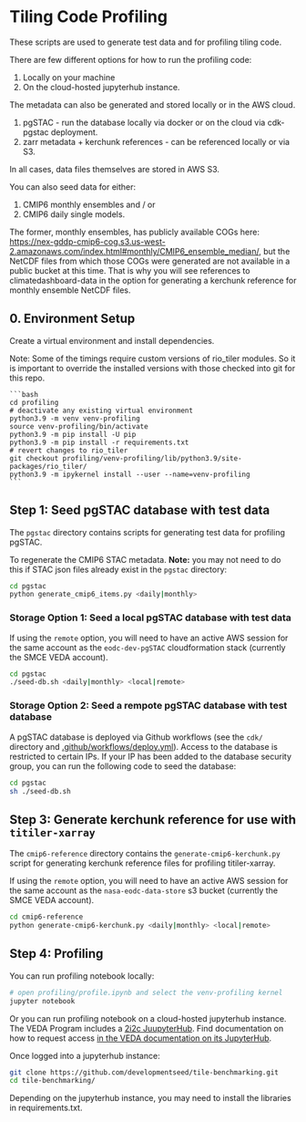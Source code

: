# Tiling Code Profiling

These scripts are used to generate test data and for profiling tiling code.

There are few different options for how to run the profiling code:

1. Locally on your machine 
2. On the cloud-hosted jupyterhub instance.

The metadata can also be generated and stored locally or in the AWS cloud.

1. pgSTAC - run the database locally via docker or on the cloud via cdk-pgstac deployment.
2. zarr metadata + kerchunk references - can be referenced locally or via S3.

In all cases, data files themselves are stored in AWS S3.

You can also seed data for either:

1. CMIP6 monthly ensembles and / or
2. CMIP6 daily single models.

The former, monthly ensembles, has publicly available COGs here: https://nex-gddp-cmip6-cog.s3.us-west-2.amazonaws.com/index.html#monthly/CMIP6_ensemble_median/, but the NetCDF files from which those COGs were generated are not available in a public bucket at this time. That is why you will see references to climatedashboard-data in the option for generating a kerchunk reference for monthly ensemble NetCDF files.

## 0. Environment Setup

Create a virtual environment and install dependencies.

Note: Some of the timings require custom versions of rio_tiler modules. So it is important to override the installed versions with those checked into git for this repo.

    ```bash
    cd profiling
    # deactivate any existing virtual environment
    python3.9 -m venv venv-profiling
    source venv-profiling/bin/activate
    python3.9 -m pip install -U pip
    python3.9 -m pip install -r requirements.txt
    # revert changes to rio_tiler
    git checkout profiling/venv-profiling/lib/python3.9/site-packages/rio_tiler/
    python3.9 -m ipykernel install --user --name=venv-profiling
    ```

## Step 1: Seed pgSTAC database with test data

The `pgstac` directory contains scripts for generating test data for profiling pgSTAC.

To regenerate the CMIP6 STAC metadata. **Note:** you may not need to do this if STAC json files already exist in the `pgstac` directory:

```bash
cd pgstac
python generate_cmip6_items.py <daily|monthly>
```

### Storage Option 1: Seed a local pgSTAC database with test data

If using the `remote` option, you will need to have an active AWS session for the same account as the `eodc-dev-pgSTAC` cloudformation stack (currently the SMCE VEDA account).

```bash
cd pgstac
./seed-db.sh <daily|monthly> <local|remote>
```

### Storage Option 2: Seed a rempote pgSTAC database with test database

A pgSTAC database is deployed via Github workflows (see the `cdk/` directory and [.github/workflows/deploy.yml](../.github/workflows/deploy.yml)). Access to the database is restricted to certain IPs. If your IP has been added to the database security group, you can run the following code to seed the database:

```bash
cd pgstac
sh ./seed-db.sh
```

## Step 3: Generate kerchunk reference for use with `titiler-xarray`

The `cmip6-reference` directory contains the `generate-cmip6-kerchunk.py` script for generating kerchunk reference files for profiling titiler-xarray.

If using the `remote` option, you will need to have an active AWS session for the same account as the `nasa-eodc-data-store` s3 bucket (currently the SMCE VEDA account).

```bash
cd cmip6-reference
python generate-cmip6-kerchunk.py <daily|monthly> <local|remote>
```

## Step 4: Profiling

You can run profiling notebook locally:

```bash
# open profiling/profile.ipynb and select the venv-profiling kernel
jupyter notebook 
```

Or you can run profiling notebook on a cloud-hosted jupyterhub instance. The VEDA Program includes a [2i2c JuupyterHub](https://nasa-veda.2i2c.cloud/). Find documentation on how to request access [in the VEDA documentation on its JupyterHub](https://nasa-impact.github.io/veda-docs/services/jupyterhub.html).

Once logged into a jupyterhub instance:

```bash
git clone https://github.com/developmentseed/tile-benchmarking.git
cd tile-benchmarking/
```

Depending on the jupyterhub instance, you may need to install the libraries in requirements.txt.


